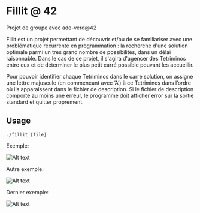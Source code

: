 # Fillit @ 42

Projet de groupe avec ade-verd@42

Fillit est un projet permettant de découvrir et/ou de se familiariser avec une problématique récurrente en programmation : la recherche d'une solution optimale parmi un très grand nombre de possibilités, dans un délai raisonnable. Dans le cas de ce projet, il s'agira d'agencer des Tetriminos entre eux et de déterminer le plus petit carré possible pouvant les accueillir.

Pour pouvoir identifier chaque Tetriminos dans le carré solution, on assigne une lettre majuscule (en commencant avec ’A’) à ce Tetriminos dans l’ordre où ils apparaissent dans le fichier de description.
Si le fichier de description comporte au moins une erreur, le programme doit afficher error sur la sortie standard et quitter proprement.

## Usage
`./fillit [file]`

Exemple:

![Alt text](https://img15.hostingpics.net/pics/500534fillitt1.png)

Autre exemple:

![Alt text](https://img15.hostingpics.net/pics/700444fillit2.png)

Dernier exemple:

![Alt text](https://img15.hostingpics.net/pics/854735fillit3.png)

